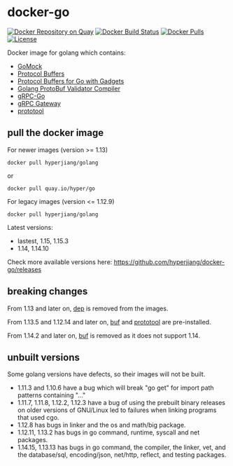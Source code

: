# docker-go

[![Docker Repository on Quay](https://quay.io/repository/hyper/go/status "Docker Repository on Quay")](https://quay.io/repository/hyper/go)
[![Docker Build Status](https://img.shields.io/docker/build/hyperjiang/golang.svg)](https://hub.docker.com/r/hyperjiang/golang)
[![Docker Pulls](https://img.shields.io/docker/pulls/hyperjiang/golang.svg)](https://hub.docker.com/r/hyperjiang/golang)
[![License](https://img.shields.io/github/license/hyperjiang/docker-go.svg)](https://github.com/hyperjiang/docker-go)

Docker image for golang which contains:

- [GoMock](https://github.com/golang/mock)
- [Protocol Buffers](https://github.com/protocolbuffers/protobuf)
- [Protocol Buffers for Go with Gadgets](https://github.com/gogo/protobuf)
- [Golang ProtoBuf Validator Compiler](https://github.com/mwitkow/go-proto-validators)
- [gRPC-Go](https://github.com/grpc/grpc-go)
- [gRPC Gateway](https://github.com/grpc-ecosystem/grpc-gateway)
- [prototool](https://github.com/uber/prototool)

## pull the docker image

For newer images (version >= 1.13)

```
docker pull hyperjiang/golang
```

or

```
docker pull quay.io/hyper/go
```

For legacy images (version <= 1.12.9)

```
docker pull hyperjiang/golang
```

Latest versions:

- lastest, 1.15, 1.15.3
- 1.14, 1.14.10

Check more available versions here: https://github.com/hyperjiang/docker-go/releases

## breaking changes

From 1.13 and later on, [dep](https://github.com/golang/dep) is removed from the images.

From 1.13.5 and 1.12.14 and later on, [buf](https://github.com/bufbuild/buf) and [prototool](https://github.com/uber/prototool) are pre-installed.

From 1.14.2 and later on, [buf](https://github.com/bufbuild/buf) is removed as it does not support 1.14.

## unbuilt versions

Some golang versions have defects, so their images will not be built.

- 1.11.3 and 1.10.6 have a bug which will break "go get" for import path patterns containing "..."
- 1.11.7, 1.11.8, 1.12.2, 1.12.3 have a bug of using the prebuilt binary releases on older versions of GNU/Linux led to failures when linking programs that used cgo.
- 1.12.8 has bugs in linker and the os and math/big package.
- 1.12.11, 1.13.2 has bugs in go command, runtime, syscall and net packages.
- 1.14.15, 1.13.13 has bugs in go command, the compiler, the linker, vet, and the database/sql, encoding/json, net/http, reflect, and testing packages.

